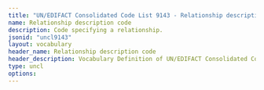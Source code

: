 ```yaml
---
title: "UN/EDIFACT Consolidated Code List 9143 - Relationship description code (20B) JSON-LD Vocabulary"
name: Relationship description code
description: Code specifying a relationship.
jsonid: "uncl9143"
layout: vocabulary
header_name: Relationship description code
header_description: Vocabulary Definition of UN/EDIFACT Consolidated Code List 9143 - Relationship description code (20B) semantics in HTML format. JSON-LD format is available at [uncl9143.jsonld](/vocabulary/uncl9143.jsonld)
type: uncl
options:
---
```

